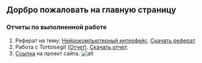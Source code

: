 ## Дорбро пожаловать на главную страницу 
### Отчеты по выполненной работе
1. Реферат на тему: [Нейрокомпьютерный интерфейс](https://vladiimiirr.github.io/report-/).
 [Скачать реферат](https://github.com/Vladiimiirr/Vladiimiirr.github.lo/raw/main/%D0%9D%D0%B5%D0%B9%D1%80%D0%BE%D0%BA%D0%BE%D0%BC%D0%BF%D1%8C%D1%8E%D1%82%D0%B5%D1%80%D0%BD%D1%8B%D0%B9%20%D0%B8%D0%BD%D1%82%D1%80%D0%B5%D1%84%D0%B5%D0%B9%D1%81.docx).
2. Работа с Tortoisegit [(Отчет)](https://vladiimiirr.github.io/photo-report/). [Скачать отчет](https://github.com/Vladiimiirr/Vladiimiirr.github.lo/raw/main/%D0%9E%D1%82%D1%87%D0%B5%D1%82%20%D0%BF%D0%BE%20%D1%80%D0%B0%D0%B1%D0%BE%D1%82%D0%B5%20%D1%81%20%D1%84%D0%B0%D0%B9%D0%BB%D0%B0%D0%BC%D0%B8%20%D0%B8%20%D1%85%D1%80%D0%B0%D0%BD%D0%B8%D0%BB%D0%B8%D1%89%D0%B5%D0%BC%20GitHub.docx).
3. [Ссылка](https://github.com/Vladiimiirr/Vladiimiirr.github.lo/find/main) на проект сайта. 
![alt](https://github.com/Vladiimiirr/Vladiimiirr.github.lo/blob/main/big.jpg?raw=true)
